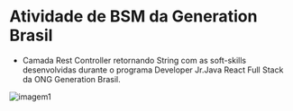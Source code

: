 # Atividade de BSM da Generation Brasil

- Camada Rest Controller retornando String com as soft-skills desenvolvidas durante o programa Developer Jr.Java React Full Stack da ONG Generation Brasil.

![imagem1](https://i.imgur.com/IcLtFqS.png)
